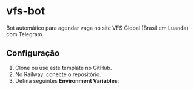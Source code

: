 # vfs-bot

Bot automático para agendar vaga no site VFS Global (Brasil em Luanda) com Telegram.

## Configuração

1. Clone ou use este template no GitHub.
2. No Railway: conecte o repositório.
3. Defina seguintes **Environment Variables**:
